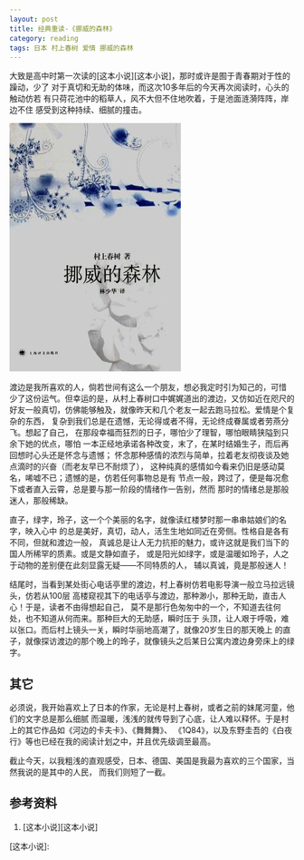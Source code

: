 ```yaml
---
layout: post
title: 经典重读-《挪威的森林》
category: reading
tags: 日本 村上春树 爱情 挪威的森林
---
```


大致是高中时第一次读的[这本小说][这本小说]，那时或许是囿于青春期对于性的躁动，少了
对于真切和无助的体味，而这次10多年后的今天再次阅读时，心头的触动仿若
有只荷花池中的稻草人，风不大但不住地吹着，于是池面涟漪阵阵，岸边不住
感受到这种持续、细腻的撞击。

![nuoweidesenlin](/assets/images/nuoweidesenlin.jpg)

渡边是我所喜欢的人，倘若世间有这么一个朋友，想必我定时引为知己的，可惜
少了这份运气。但幸运的是，从村上春树口中娓娓道出的渡边，又仿如近在咫尺的
好友一般真切，仿佛能够触及，就像昨天和几个老友一起去跑马拉松。爱情是个复杂的东西，
复杂到我们总是在遗憾，无论得或者不得，无论终成眷属或者劳燕分飞。想起了自己，
在那段幸福而狂烈的日子，哪怕少了理智，哪怕眼睛狭隘到只余下她的优点，哪怕
一本正经地承诺各种改变，末了，在某时结婚生子，而后再回想时心头还是怀念与遗憾；
怀念那种感情的浓烈与简单，拉着老友彻夜谈及她点滴时的兴奋（而老友早已不耐烦了），
这种纯真的感情如今看来仍旧是感动莫名，唏嘘不已；遗憾的是，仿若任何事物总是有
节点一般，跨过了，便是每况愈下或者直入云霄，总是要与那一阶段的情绪作一告别，然而
那时的情绪总是那般迷人，那般稀缺。

直子，绿字，玲子，这一个个美丽的名字，就像读红楼梦时那一串串姑娘们的名字，映入心中
的总是美好，真切，动人，活生生地如同近在旁侧。性格自是各有不同，但就和渡边一般，
真诚总是让人无力抗拒的魅力，或许这就是我们当下的国人所稀罕的质素。或是文静如直子，
或是阳光如绿字，或是温暖如玲子，人之于动物的差别便在此刻显露无疑——不同特质的人，
辅以真诚，竟是那般迷人！

结尾时，当看到某处街心电话亭里的渡边，村上春树仿若电影导演一般立马拉远镜头，仿若从100层
高楼窥视其下的电话亭与渡边，那种渺小，那种无助，直击人心！于是，读者不由得想起自己，
莫不是那行色匆匆中的一个，不知道去往何处，也不知道从何而来。那种巨大的无助感，瞬时压于
头顶，让人艰于呼吸，难以张口。而后村上镜头一关，瞬时华丽地高潮了，就像20岁生日的那天晚上
的直子，就像探访渡边的那个晚上的玲子，就像镜头之后某日公寓内渡边身旁床上的绿字。

## 其它

必须说，我开始喜欢上了日本的作家，无论是村上春树，或者之前的妹尾河童，他们的文字总是那么细腻
而温暖，浅浅的就传导到了心底，让人难以释怀。于是村上的其它作品如《河边的卡夫卡》、《舞舞舞》、
《1Q84》，以及东野圭吾的《白夜行》等也已经在我的阅读计划之中，并且优先级调至最高。

截止今天，以我粗浅的直观感受，日本、德国、美国是我最为喜欢的三个国家，当然我说的是其中的人民，
而我们则短了一截。



## 参考资料
1. [这本小说][这本小说]


[这本小说]:

